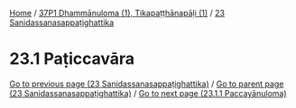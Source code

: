 
[Home](/) / [37P1 Dhammānuloma (1), Tikapaṭṭhānapāḷi (1)](../../37P1.md) / [23 Sanidassanasappaṭighattika](../23.md)

# 23.1 Paṭiccavāra


[Go to previous page (23 Sanidassanasappaṭighattika)](../23.md) / [Go to parent page (23 Sanidassanasappaṭighattika)](../23.md) / [Go to next page (23.1.1 Paccayānuloma)](23.1/23.1.1.md)


